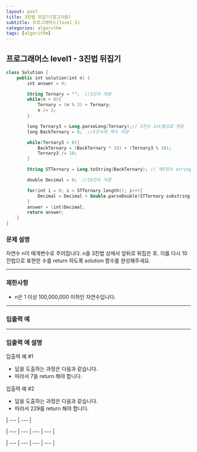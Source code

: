 ```yaml
---
layout: post
title: 3진법 뒤집기(알고리즘)
subtitle: 프로그래머스(level 1)
categories: algorithm
tags: [algorithm]
---
```


## 프로그래머스 level1 - 3진법 뒤집기

```kotlin
class Solution {
    public int solution(int n) {
        int answer = 0;

        String Ternary = "";  //3진수 저장
        while(n > 0){
            Ternary = (n % 3) + Ternary;
            n /= 3;
        }

        long Ternary3 = Long.parseLong(Ternary);// 3진수 int형으로 저장
        long BackTernary = 0;  //3진수의 역수 저장

        while(Ternary3 > 0){
            BackTernary = (BackTernary * 10) + (Ternary3 % 10);
            Ternary3 /= 10;
        }

        String STTernary = Long.toString(BackTernary); // 역3진수 string으로 저장

        double Decimal = 0;  //10진수 저장

        for(int i = 0; i < STTernary.length(); i++){
            Decimal = Decimal + Double.parseDouble(STTernary.substring(i, i+1)) * Math.pow(3, (STTernary.length() - 1) - i);
        }
        answer = (int)Decimal;
        return answer;
    }
}
```

### **문제 설명**

자연수 n이 매개변수로 주어집니다. n을 3진법 상에서 앞뒤로 뒤집은 후, 이를 다시 10진법으로 표현한 수를 return 하도록 solution 함수를 완성해주세요.

---

### 제한사항

- n은 1 이상 100,000,000 이하인 자연수입니다.

---

### 입출력 예

---

### 입출력 예 설명

입출력 예 #1

- 답을 도출하는 과정은 다음과 같습니다.
- 따라서 7을 return 해야 합니다.

입출력 예 #2

- 답을 도출하는 과정은 다음과 같습니다.
- 따라서 229를 return 해야 합니다.

| --- | --- |

| --- | --- | --- | --- |

| --- | --- | --- | --- |